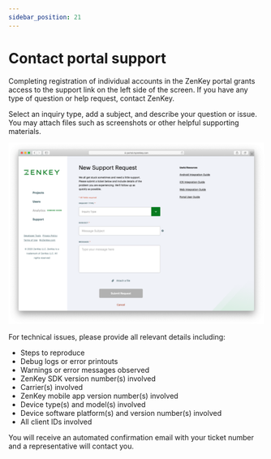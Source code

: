 ```yaml
---
sidebar_position: 21
---
```


# Contact portal support

Completing registration of individual accounts in the ZenKey portal grants access to the support link on the left side of the screen. If you have any type of question or help request, contact ZenKey.

Select an inquiry type, add a subject, and describe your question or issue. You may attach files such as screenshots or other helpful supporting materials. 

![Portal support](86d6de9-Portal_Support.png)

For technical issues, please provide all relevant details including: 

- Steps to reproduce
- Debug logs or error printouts
- Warnings or error messages observed
- ZenKey SDK version number(s) involved
- Carrier(s) involved  
- ZenKey mobile app version number(s) involved
- Device type(s) and model(s) involved
- Device software platform(s) and version number(s) involved
- All client IDs involved

You will receive an automated confirmation email with your ticket number and a representative will contact you.